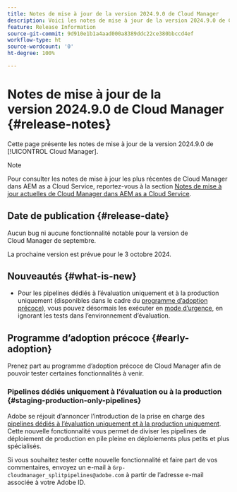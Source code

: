 ```yaml
---
title: Notes de mise à jour de la version 2024.9.0 de Cloud Manager
description: Voici les notes de mise à jour de la version 2024.9.0 de Cloud Manager.
feature: Release Information
source-git-commit: 9d910e1b1a4aad000a8389ddc22ce380bbccd4ef
workflow-type: ht
source-wordcount: '0'
ht-degree: 100%

---
```


# Notes de mise à jour de la version 2024.9.0 de Cloud Manager {#release-notes}

Cette page présente les notes de mise à jour de la version 2024.9.0 de [!UICONTROL Cloud Manager].

>[!NOTE]
>
>Pour consulter les notes de mise à jour les plus récentes de Cloud Manager dans AEM as a Cloud Service, reportez-vous à la section [Notes de mise à jour actuelles de Cloud Manager dans AEM as a Cloud Service](https://experienceleague.adobe.com/fr/docs/experience-manager-cloud-service/content/release-notes/cloud-manager/current).

## Date de publication {#release-date}

Aucun bug ni aucune fonctionnalité notable pour la version de Cloud Manager de septembre.

La prochaine version est prévue pour le 3 octobre 2024.


## Nouveautés {#what-is-new}

* Pour les pipelines dédiés à l’évaluation uniquement et à la production uniquement (disponibles dans le cadre du [programme d’adoption précoce](#staging-production-only-pipelines)), vous pouvez désormais les exécuter en [mode d’urgence](/help/using/stage-prod-only.md#emergency-mode), en ignorant les tests dans l’environnement d’évaluation.

## Programme d’adoption précoce {#early-adoption}

Prenez part au programme d’adoption précoce de Cloud Manager afin de pouvoir tester certaines fonctionnalités à venir.


### Pipelines dédiés uniquement à l’évaluation ou à la production {#staging-production-only-pipelines}

Adobe se réjouit d’annoncer l’introduction de la prise en charge des [pipelines dédiés à l’évaluation uniquement et à la production uniquement](/help/using/stage-prod-only.md). Cette nouvelle fonctionnalité vous permet de diviser les pipelines de déploiement de production en pile pleine en déploiements plus petits et plus spécialisés.

Si vous souhaitez tester cette nouvelle fonctionnalité et faire part de vos commentaires, envoyez un e-mail à `Grp-cloudmanager_splitpipelines@adobe.com` à partir de l’adresse e-mail associée à votre Adobe ID.

<!-- ## Bug fixes

* text

## Known Issues {#known-issues}

{{content-copy-known-issues}} LEAVE IN??? -->